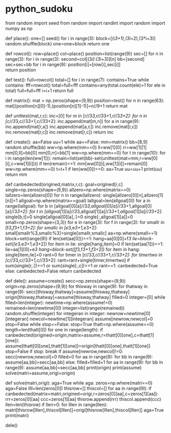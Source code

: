 # python_sudoku
from random import seed
from random import randint
import random
import numpy as np

def place():
    one=[]
    seed()
    for i in range(3):
        block=[(i*3+1),(3*i+2),(3*i+3)]
        random.shuffle(block)
        one=one+block
    return one

def rowcol():
    row=place()
    col=place()
    position=list(range(9))
    sec=[]
    for n in range(3):
        for i in range(3):
            second=col[(3*i):(3*i+3)][n]
            bb=[second]
            sec=sec+bb
    for i in range(9):
        position[i]=[row[i],sec[i]]       
    return position

def test():
    full=rowcol()
    total=[]
    for i in range(7):
        contains=True
        while contains:
            fff=rowcol()
            total=full+fff
            contains=any(total.count(ele)>1 for ele in total)
        full=full+fff
        i=i+1
    return full

def matrix():
    mat = np.zeros(shape=(9,9))
    position=test()
    for n in range(63):
        mat[(position[n][0]-1),(position[n][1]-1)]=n//9+1
    return mat

def unittest(mat,r,c):
    inc=[0]
    for m in [r//3*3,r//3*3+1,r//3*3+2]:
        for n in [c//3*3,c//3*3+1,c//3*3+2]:
            inc.append(mat[m,n])
    for a in range(9):
        inc.append(mat[r,a])
        inc.append(mat[a,c])
    inc.remove(mat[r,c])
    inc.remove(mat[r,c])
    inc.remove(mat[r,c])
    return inc

def create():
    aa=False
    uu=1
    while aa==False:
        mm=matrix()
        bb=[8,9]
        random.shuffle(bb)
        ww=np.where(mm==0)
        ll=ww[1][0]
        rr=ww[1][1]
        mm[0,ll]=bb[0]
        mm[0,rr]=bb[1]
        ww=np.where(mm==0)
        for t in range(10):
            for i in range(len(ww[1])):
                remain=list(set(bb)-set(unittest(mat=mm,r=ww[0][i],c=ww[1][i])))
                if len(remain)==1:
                    mm[ww[0][i],ww[1][i]]=remain[0]
            ww=np.where(mm==0)
            t=t+1
        if len(ww[0])==0:
            aa=True
        uu=uu+1
        print(uu)
    return mm

def canbedected(origined,matrix,r,c):
    goal=origined[r,c]
    single=np.zeros(shape=(9,9))
    allzero=np.where(matrix==0)
    lallzero=len(allzero[0])
    for n in range(lallzero):
        single[allzero[0][n],allzero[1][n]]=1
    allgoal=np.where(matrix==goal)
    lallgoal=len(allgoal[0])
    for a in range(lallgoal):
        for b in [allgoal[0][a]//3*3,allgoal[0][a]//3*3+1,allgoal[0][a]//3*3+2]:
            for t in [allgoal[1][a]//3*3,allgoal[1][a]//3*3+1,allgoal[1][a]//3*3+2]:
                single[b,t]=0
        single[allgoal[0][a],:]=0
        single[:,allgoal[1][a]]=0
    small=np.zeros(shape=(3,3))
    for e in range(3):
        for f in range(3):
            for smallr in [f*3,f*3+1,f*3+2]:
                for smallc in [e*3,e*3+1,e*3+2]:
                    small[smallr%3,smallc%3]=single[smallr,smallc]
            aa=np.where(small==1)
            block=set(range(9))
            if len(set(aa[0]))==1:
                hang=aa[0][0]+f*3
                lie=block-set([e*3,e*3+1,e*3+2])
                for item in lie:
                    single[hang,item]=0
            if len(set(aa[1]))==1:
                lie=aa[1][0]+e*3
                hang=block-set([f*3,f*3+1,f*3+2])
                for item in hang:
                    single[item,lie]=0
    rant=0
    for timer in [r//3*3,r//3*3+1,r//3*3+2]:
        for timertwo in [c//3*3,c//3*3+1,c//3*3+2]:
            rant=rant+single[timer,timertwo]
    if sum(single[r,:])==1 or sum(single[:,c])==1 or rant==1:
        canbedected=True
    else:
        canbedected=False
    return canbedected

    
def dele():
    assume=create()
    secc=np.zeros(shape=(9,9))
    origin=np.zeros(shape=(9,9))
    for thisway in range(9):
        for thatway in range(9):
            secc[thisway,thatway]=assume[thisway,thatway]
            origin[thisway,thatway]=assume[thisway,thatway]
    filled=0
    integer=[0]
    while filled<len(integer):
        newtime=np.where(assume!=0)
        remained=len(newtime[0])
        integer=list(range(remained))
        random.shuffle(integer)
        for integeran in integer:
            newrow=newtime[0][integeran]
            newcol=newtime[1][integeran]
            assume[newrow,newcol]=0
            stop=False
            while stop==False:
                stop=True
                thatt=np.where(assume==0)
                length=len(thatt[0])
                for one in range(length):
                    if canbedected(origined=origin,matrix=assume,r=thatt[0][one],c=thatt[1][one]):   
                        assume[thatt[0][one],thatt[1][one]]=origin[thatt[0][one],thatt[1][one]]
                        stop=False
                if stop:
                    break
            if assume[newrow,newcol]!=0:
                secc[newrow,newcol]=0
                filled=0
                for aa in range(9):
                    for bb in range(9):
                        assume[aa,bb]=secc[aa,bb]
            else:
                filled=filled+1
                for aa in range(9):
                    for bb in range(9):
                        assume[aa,bb]=secc[aa,bb]
    print(origin)
    print(assume)
    solve(matri=assume,origi=origin)
                        
def solve(matri,origi):
    aga=True
    while aga:
        zeros=np.where(matri==0)
        aga=False
        llll=len(zeros[0])
        thisrow=[]
        thiscol=[]
        for aa in range(llll):
            if canbedected(matrix=matri,origined=origi,r=zeros[0][aa],c=zeros[1][aa]):
                    rrr=zeros[0][aa]
                    ccc=zeros[1][aa]
                    thisrow.append(rrr)
                    thiscol.append(ccc)
        llen=len(thisrow)
        if llen>0:
            for lllen in range(llen):
                matri[thisrow[lllen],thiscol[lllen]]=origi[thisrow[lllen],thiscol[lllen]]
                aga=True
        print(matri)
        
dele()
